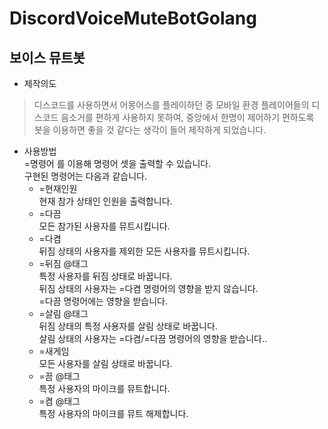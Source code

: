 # DiscordVoiceMuteBotGolang
## 보이스 뮤트봇
* 제작의도
> 디스코드를 사용하면서 어몽어스를 플레이하던 중
모바일 환경 플레이어들의 디스코드 음소거를 편하게 사용하지 못하여,
중앙에서 한명이 제어하기 편하도록 봇을 이용하면
좋을 것 같다는 생각이 들어 제작하게 되었습니다.
* 사용방법   
=명령어 를 이용해 명령어 셋을 출력할 수 있습니다.   
구현된 명령어는 다음과 같습니다.   
  + =현재인원   
  현재 참가 상태인 인원을 출력합니다.   
  + =다끔   
  모든 참가된 사용자를 뮤트시킵니다.   
  + =다켬   
  뒤짐 상태의 사용자를 제외한 모든 사용자를 뮤트시킵니다.   
  + =뒤짐 @태그   
  특정 사용자를 뒤짐 상태로 바꿉니다.   
  뒤짐 상태의 사용자는 =다켬 명령어의 영향을 받지 않습니다.   
  =다끔 명령어에는 영향을 받습니다.   
  + =살림 @태그   
  뒤짐 상태의 특정 사용자를 살림 상태로 바꿉니다.   
  살림 상태의 사용자는 =다켬/=다끔 명령어의 영향을 받습니다..   
  + =새게임   
  모든 사용자를 살림 상태로 바꿉니다.   
  + =끔 @태그   
  특정 사용자의 마이크를 뮤트합니다.   
  + =켬 @태그   
  특정 사용자의 마이크를 뮤트 해제합니다.   
